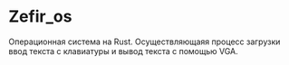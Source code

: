 # Zefir_os
Операционная система на Rust. Осуществляющаяя процесс загрузки ввод текста с клавиатуры и вывод текста с помощью VGA.